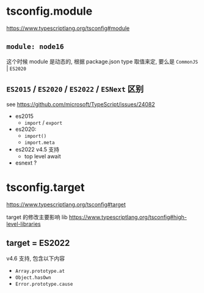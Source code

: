 # tsconfig.module

https://www.typescriptlang.org/tsconfig#module

## `module: node16`

这个时候 module 是动态的, 根据 package.json type 取值来定, 要么是 `CommonJS` | `ES2020`

## `ES2015` / `ES2020` / `ES2022` / `ESNext` 区别

see https://github.com/microsoft/TypeScript/issues/24082

- es2015
  - `import` / `export`
- es2020:
  - `import()`
  - `import.meta`
- es2022 v4.5 支持
  - top level await
- esnext ?

# tsconfig.target

https://www.typescriptlang.org/tsconfig#target

target 的修改主要影响 lib
https://www.typescriptlang.org/tsconfig#high-level-libraries

## target = ES2022

v4.6 支持, 包含以下内容

- `Array.prototype.at`
- `Object.hasOwn`
- `Error.prototype.cause`
